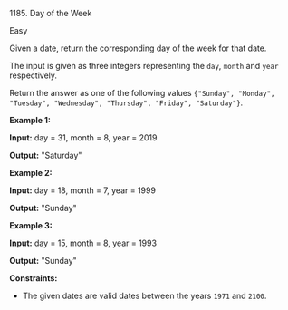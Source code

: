 1185\. Day of the Week

Easy

Given a date, return the corresponding day of the week for that date.

The input is given as three integers representing the `day`, `month` and `year` respectively.

Return the answer as one of the following values `{"Sunday", "Monday", "Tuesday", "Wednesday", "Thursday", "Friday", "Saturday"}`.

**Example 1:**

**Input:** day = 31, month = 8, year = 2019

**Output:** "Saturday"

**Example 2:**

**Input:** day = 18, month = 7, year = 1999

**Output:** "Sunday"

**Example 3:**

**Input:** day = 15, month = 8, year = 1993

**Output:** "Sunday"

**Constraints:**

*   The given dates are valid dates between the years `1971` and `2100`.